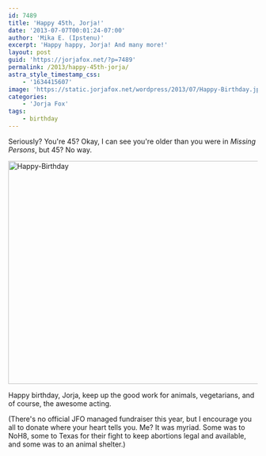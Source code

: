 ```yaml
---
id: 7489
title: 'Happy 45th, Jorja!'
date: '2013-07-07T00:01:24-07:00'
author: 'Mika E. (Ipstenu)'
excerpt: 'Happy happy, Jorja! And many more!'
layout: post
guid: 'https://jorjafox.net/?p=7489'
permalink: /2013/happy-45th-jorja/
astra_style_timestamp_css:
    - '1634415607'
image: 'https://static.jorjafox.net/wordpress/2013/07/Happy-Birthday.jpg'
categories:
    - 'Jorja Fox'
tags:
    - birthday
---
```


Seriously? You're 45? Okay, I can see you're older than you were in _Missing Persons_, but 45? No way.

<a href="//static.jorjafox.net/wordpress/2013/07/Happy-Birthday.jpg"><img class="aligncenter size-large wp-image-7490" alt="Happy-Birthday" src="//static.jorjafox.net/wordpress/2013/07/Happy-Birthday.jpg" width="600" height="450" /></a>

Happy birthday, Jorja, keep up the good work for animals, vegetarians, and of course, the awesome acting.

(There's no official JFO managed fundraiser this year, but I encourage you all to donate where your heart tells you. Me? It was myriad. Some was to NoH8, some to Texas for their fight to keep abortions legal and available, and some was to an animal shelter.)
